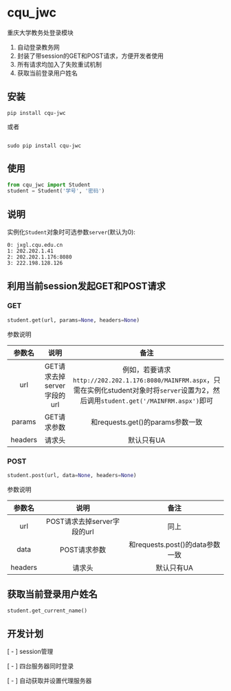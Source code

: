 # cqu_jwc
重庆大学教务处登录模块
1. 自动登录教务网
2. 封装了带session的GET和POST请求，方便开发者使用
3. 所有请求均加入了失败重试机制
4. 获取当前登录用户姓名

## 安装

```commandline
pip install cqu-jwc
```

或者
```commandline

sudo pip install cqu-jwc
```

## 使用

```python
from cqu_jwc import Student
student = Student('学号', '密码')
```

## 说明

实例化`Student`对象时可选参数`server`(默认为0):

```text
0: jxgl.cqu.edu.cn
1: 202.202.1.41
2: 202.202.1.176:8080
3: 222.198.128.126
```
## 利用当前session发起GET和POST请求

### GET
```python
student.get(url, params=None, headers=None)
```

参数说明

参数名 | 说明 |备注
:---:|:---:|:---:
url | GET请求去掉server字段的url | 例如，若要请求`http://202.202.1.176:8080/MAINFRM.aspx`，只需在实例化student对象时将`server`设置为2，然后调用`student.get('/MAINFRM.aspx')`即可
params | GET请求参数 | 和requests.get()的params参数一致
headers | 请求头 | 默认只有UA

### POST
```python
student.post(url, data=None, headers=None)
```

参数说明

参数名 | 说明 |备注
:---:|:---:|:---:
url | POST请求去掉server字段的url | 同上
data | POST请求参数 | 和requests.post()的data参数一致
headers | 请求头 | 默认只有UA

## 获取当前登录用户姓名

```python
student.get_current_name()
```

## 开发计划
[ - ] session管理

[ - ] 四台服务器同时登录

[ - ] 自动获取并设置代理服务器 

